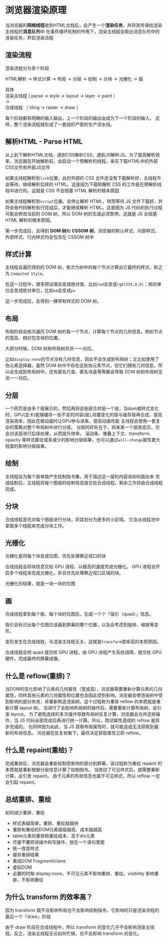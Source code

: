 # 浏览器渲染原理

当浏览器的**网络线程**收到HTML文档后，会产生一个**渲染任务**，并将其传递给渲染主线程的**消息队列**中
在事件循环机制的作用下，渲染主线程会取出消息队列中的渲染任务，开启渲染流程

## 渲染流程
渲染流程分为多个阶段

HTML解析 -> 样式计算 -> 布局 -> 分层 -> 绘制 -> 分块 -> 光栅化 -> 画

具体
<br>
渲染主线程 ( parse -> style -> layout -> layer -> paint )
<br>
->
<br>
合成线程 （ tiling -> raster -> draw ）

每个阶段都有明确的输入输出，上一个阶段的输出会成为下一个阶段的输入。
这样，整个渲染流程就形成了一套组织严密的生产流水线。

## 解析HTML - Parse HTML
从上到下解析HTML文档，遇到CSS解析CSS，遇到JS解析JS。为了提高解析效率，浏览器在开始解析前，会启动一个预解析的线程，率先下载HTML中的外部CSS文件和外部JS文件

如果主线程解析到`link`位置，此时外部的 CSS 文件还没有下载解析好，主线程不会等待，继续解析后续的 HTML。这是因为下载和解析 CSS 的工作是在预解析线程中进行的。这就是 CSS 不会阻塞 HTML 解析的根本原因

如果主线程解析到`script`位置，会停止解析 HTML，转而等待 JS 文件下载好，并将全局代码解析执行完成后，才能继续解析 HTML。这是因为 JS 代码的执行过程可能会修改当前的 DOM 树，所以 DOM 树的生成必须暂停。这就是 JS 会阻塞 HTML 解析的根本原因。

第一步完成后，会得到 **DOM 树**和 **CSSOM 树**，浏览器的默认样式、内部样式、外部样式、行内样式均会包含在 CSSOM 树中

## 样式计算
主线程会遍历得到的 DOM 树，依次为树中的每个节点计算出它最终的样式，称之为 `Computed Style`。

在这一过程中，很多预设值会变成绝对值，比如`red`会变成`rgb(255,0,0)`；相对单位会变成绝对单位，比如`em`会变成`px`

这一步完成后，会得到一棵带有样式的 DOM 树。

## 布局
布局阶段会依次遍历 DOM 树的每一个节点，计算每个节点的几何信息。例如节点的宽高、相对包含块的位置。

大部分时候，DOM 树和布局树并非一一对应。

比如`display:none`的节点没有几何信息，因此不会生成到布局树；又比如使用了伪元素选择器，虽然 DOM 树中不存在这些伪元素节点，但它们拥有几何信息，所以会生成到布局树中。还有匿名行盒、匿名块盒等等都会导致 DOM 树和布局树无法一一对应。

## 分层
一个网页是由多个层展示的，然后再将这些层合并层一个层，当dom或样式变化时，GPU(显卡)能够缓存一些不变的内容(层),将要变化的层与缓存层再合成，提高渲染效率，因此在做动画时让GPU参与进来，提高动画性能
主线程会使用一套复杂的策略对整个布局树中进行分层。
分层的好处在于，将来某一个层改变后，仅会对该层进行后续处理，从而提升效率。
滚动条、堆叠上下文、transform、opacity 等样式都会或多或少的影响分层结果，也可以通过`will-change`属性更大程度的影响分层结果。

## 绘制
主线程会为每个层单独产生绘制指令集，用于描述这一层的内容该如何画出来
完成绘制后，主线程将每个图层的绘制信息提交给合成线程，剩余工作将由合成线程完成。

## 分块
合成线程首先对每个图层进行分块，将其划分为更多的小区域。
它会从线程池中拿取多个线程来完成分块工作。

## 光栅化
光栅化是将每个块变成位图，优先处理靠近视口的块

合成线程会将块信息交给 GPU 进程，以极高的速度完成光栅化。
GPU 进程会开启多个线程来完成光栅化，并且优先处理靠近视口区域的块。

光栅化的结果，就是一块一块的位图

## 画
合成线程拿到每个层、每个块的位图后，生成一个个「指引（quad）」信息。

指引会标识出每个位图应该画到屏幕的哪个位置，以及会考虑到旋转、缩放等变形。

变形发生在合成线程，与渲染主线程无关，这就是`transform`效率高的本质原因。

合成线程会把 quad 提交给 GPU 进程，由 GPU 进程产生系统调用，提交给 GPU 硬件，完成最终的屏幕成像。

## 什么是 reflow(重排)？
当DOM的变化影响了元素的几何属性（宽或高），浏览器需要重新计算元素的几何属性，同样其他元素的几何属性和位置也会因此受到影响。浏览器会使渲染树中受到影响的部分失效，并重新构造渲染树。这个过程称为重排
reflow 的本质就是重新计算 layout 树。
当进行了会影响布局树的操作后，需要重新计算布局树，会引发 layout。
为了避免连续的多次操作导致布局树反复计算，浏览器会合并这些操作，当 JS 代码全部完成后再进行统一计算。所以，改动属性造成的 reflow 是异步完成的。
也同样因为如此，当 JS 获取布局属性时，就可能造成无法获取到最新的布局信息。
浏览器在反复权衡下，最终决定获取属性立即 reflow。

## 什么是 repaint(重绘)？
完成重排后，浏览器会重新绘制受影响的部分到屏幕，该过程称为重绘
repaint 的本质就是重新根据分层信息计算了绘制指令。
当改动了可见样式后，就需要重新计算，会引发 repaint。
由于元素的布局信息也属于可见样式，所以 reflow 一定会引起 repaint。

## 总结重排、重绘
如何减少重排、重绘
- 样式表越简单，重排、重绘就越快
- 重排和重绘的DOM元素层级越高、成本就越高
- table元素的重排和重绘成本，高于div元素
- 尽量不要把读操作和写操作，放在一个语句里面
- 统一改变样式
- 缓存重排结果
- 离线DOM Fragment/clone
- 虚拟DOM
- 必要的时候 display:none，不可见元素不影响重排、重绘。visibility 影响重排，不影响重绘

## 为什么 transform 的效率高？

因为 transform 既不会影响布局也不会影响绘制指令，它影响的只是渲染流程的最后一个「draw」阶段

由于 draw 阶段在合成线程中，所以 transform 的变化几乎不会影响渲染主线程。反之，渲染主线程无论如何忙碌，也不会影响 transform 的变化。
